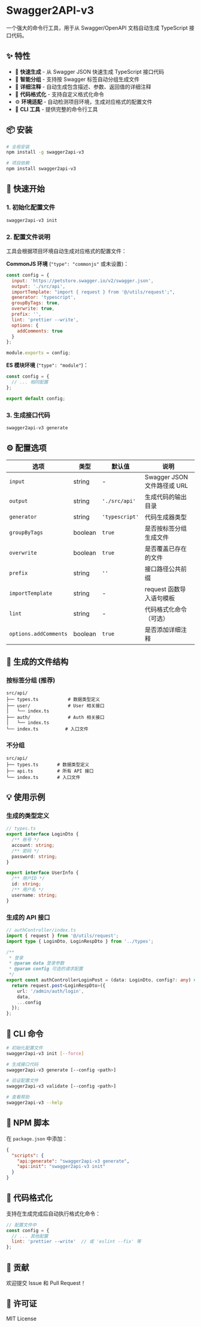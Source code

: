 # Swagger2API-v3

一个强大的命令行工具，用于从 Swagger/OpenAPI 文档自动生成 TypeScript 接口代码。

## ✨ 特性

- 🚀 **快速生成** - 从 Swagger JSON 快速生成 TypeScript 接口代码
- 📁 **智能分组** - 支持按 Swagger 标签自动分组生成文件
- 📝 **详细注释** - 自动生成包含描述、参数、返回值的详细注释
- 🎨 **代码格式化** - 支持自定义格式化命令
- ⚙️ **环境适配** - 自动检测项目环境，生成对应格式的配置文件
- 🔧 **CLI 工具** - 提供完整的命令行工具

## 📦 安装

```bash
# 全局安装
npm install -g swagger2api-v3

# 项目依赖
npm install swagger2api-v3
```

## 🚀 快速开始

### 1. 初始化配置文件

```bash
swagger2api-v3 init
```

### 2. 配置文件说明

工具会根据项目环境自动生成对应格式的配置文件：

**CommonJS 环境** (`"type": "commonjs"` 或未设置)：
```javascript
const config = {
  input: 'https://petstore.swagger.io/v2/swagger.json',
  output: './src/api',
  importTemplate: "import { request } from '@/utils/request';",
  generator: 'typescript',
  groupByTags: true,
  overwrite: true,
  prefix: '',
  lint: 'prettier --write',
  options: {
    addComments: true
  }
};

module.exports = config;
```

**ES 模块环境** (`"type": "module"`)：
```javascript
const config = {
  // ... 相同配置
};

export default config;
```

### 3. 生成接口代码

```bash
swagger2api-v3 generate
```

## ⚙️ 配置选项

| 选项 | 类型 | 默认值 | 说明 |
|------|------|--------|------|
| `input` | string | - | Swagger JSON 文件路径或 URL |
| `output` | string | `'./src/api'` | 生成代码的输出目录 |
| `generator` | string | `'typescript'` | 代码生成器类型 |
| `groupByTags` | boolean | `true` | 是否按标签分组生成文件 |
| `overwrite` | boolean | `true` | 是否覆盖已存在的文件 |
| `prefix` | string | `''` | 接口路径公共前缀 |
| `importTemplate` | string | - | request 函数导入语句模板 |
| `lint` | string | - | 代码格式化命令（可选） |
| `options.addComments` | boolean | `true` | 是否添加详细注释 |

## 📁 生成的文件结构

### 按标签分组 (推荐)

```
src/api/
├── types.ts           # 数据类型定义
├── user/              # User 相关接口
│   └── index.ts
├── auth/              # Auth 相关接口
│   └── index.ts
└── index.ts          # 入口文件
```

### 不分组

```
src/api/
├── types.ts       # 数据类型定义
├── api.ts         # 所有 API 接口
└── index.ts       # 入口文件
```

## 💡 使用示例

### 生成的类型定义

```typescript
// types.ts
export interface LoginDto {
  /** 账号 */
  account: string;
  /** 密码 */
  password: string;
}

export interface UserInfo {
  /** 用户ID */
  id: string;
  /** 用户名 */
  username: string;
}
```

### 生成的 API 接口

```typescript
// authController/index.ts
import { request } from '@/utils/request';
import type { LoginDto, LoginRespDto } from '../types';

/**
 * 登录
 * @param data 登录参数
 * @param config 可选的请求配置
 */
export const authControllerLoginPost = (data: LoginDto, config?: any) => {
  return request.post<LoginRespDto>({
    url: '/admin/auth/login',
    data,
    ...config
  });
};
```

## 🔧 CLI 命令

```bash
# 初始化配置文件
swagger2api-v3 init [--force]

# 生成接口代码
swagger2api-v3 generate [--config <path>]

# 验证配置文件
swagger2api-v3 validate [--config <path>]

# 查看帮助
swagger2api-v3 --help
```

## 📝 NPM 脚本

在 `package.json` 中添加：

```json
{
  "scripts": {
    "api:generate": "swagger2api-v3 generate",
    "api:init": "swagger2api-v3 init"
  }
}
```

## 🎨 代码格式化

支持在生成完成后自动执行格式化命令：

```javascript
// 配置文件中
const config = {
  // ... 其他配置
  lint: 'prettier --write'  // 或 'eslint --fix' 等
};
```

## 🤝 贡献

欢迎提交 Issue 和 Pull Request！

## 📄 许可证

MIT License